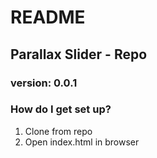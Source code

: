 # README #

## Parallax Slider - Repo

### version: 0.0.1

### How do I get set up? ###

1. Clone from repo 
2. Open index.html in browser

